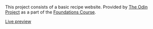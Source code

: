 This project consists of a basic recipe website. Provided by [The Odin Project](https://www.theodinproject.com/) as a part of the [Foundations Course](https://www.theodinproject.com/paths/foundations/courses/foundations).

[Live preview](https://edijrdev.github.io/odin-recipes/)